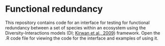 
<!-- README.md is generated from README.Rmd. Please edit that file -->

# Functional redundancy

<!-- badges: start -->
<!-- badges: end -->

This repository contains code for an interface for testing for
functional redundancy between a set of species within an ecosystem using
the Diversity-Interactions models (DI; [Kirwan et al.,
2009](https://doi.org/10.1890/08-1684.1)) framework. Open the .R code
file for viewing the code for the interface and examples of using it.
